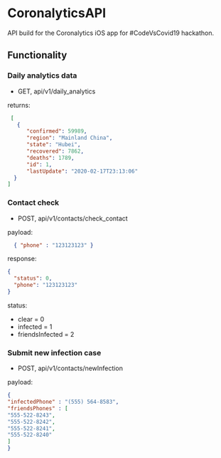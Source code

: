 # CoronalyticsAPI

API build for the Coronalytics iOS app for #CodeVsCovid19 hackathon.

## Functionality

### Daily analytics data
 - GET, api/v1/daily_analytics

 returns:
```json
 [
   {
      "confirmed": 59989,
      "region": "Mainland China",
      "state": "Hubei",
      "recovered": 7862,
      "deaths": 1789,
      "id": 1,
      "lastUpdate": "2020-02-17T23:13:06"
  }
]
```

### Contact check
  - POST, api/v1/contacts/check_contact

  payload:
```json
  { "phone" : "123123123" }
```
  response:
```json
{
  "status": 0,
  "phone": "123123123"
}
```
status:
  - clear = 0
  - infected = 1
  - friendsInfected = 2

### Submit new infection case
  - POST, api/v1/contacts/newInfection

  payload:
```json
{
"infectedPhone" : "(555) 564-8583",
"friendsPhones" : [
"555-522-8243",
"555-522-8242",
"555-522-8241",
"555-522-8240"
]
}
```
